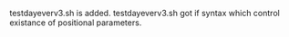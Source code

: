 testdayeverv3.sh is added.
testdayeverv3.sh got if syntax which control existance of positional parameters.
